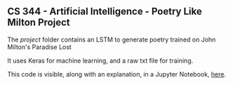 ## CS 344 - Artificial Intelligence - Poetry Like  Milton Project
The _project_ folder contains an LSTM to generate poetry trained on John Milton's Paradise Lost

It uses Keras for machine  learning, and a raw txt file for training.

This code is visible, along with an explanation, in a Jupyter Notebook, [here](https://colab.research.google.com/drive/1Ybo-7jR2LjRAmkQnXsxXNTsonFMcM7S7).
